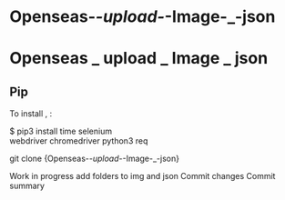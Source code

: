 # Openseas-_-upload-_-Image-_-json
Openseas _ upload _ Image _ json
============

Pip
---
To install , :

$ pip3 install 
 time
 selenium  
 webdriver
 chromedriver
 python3
 req
 
 git clone {Openseas-_-upload-_-Image-_-json}

 Work in progress add folders to img and json 
Commit changes
Commit summary
